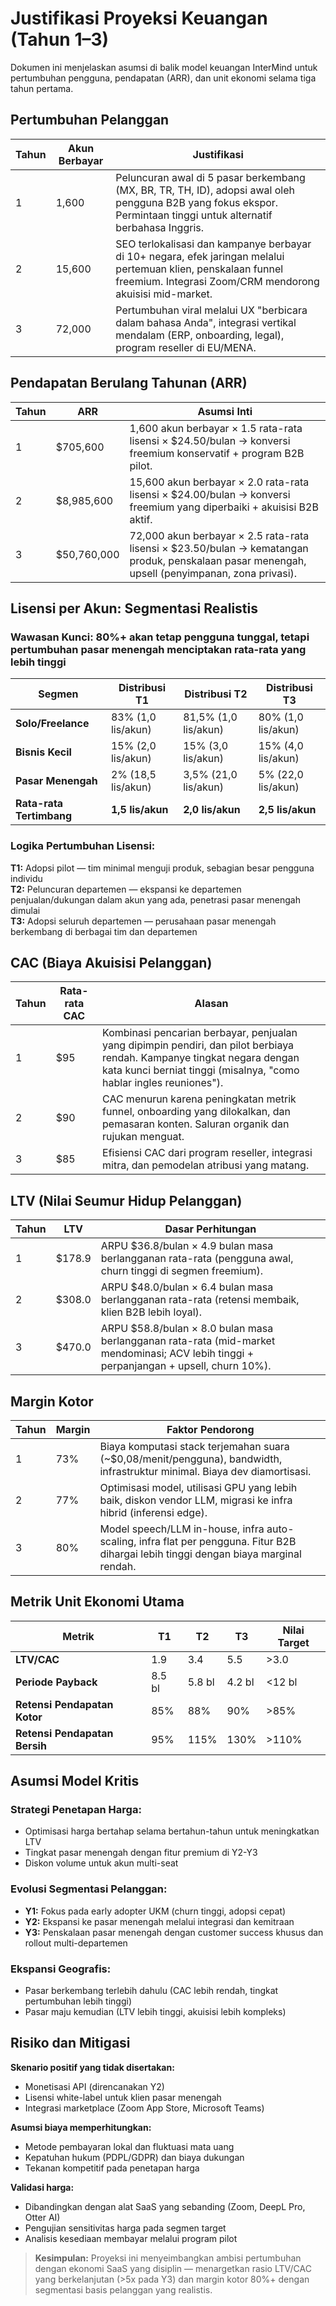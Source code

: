 # Justifikasi Proyeksi Keuangan (Tahun 1–3) <Badge type="success" text="updated" />

Dokumen ini menjelaskan asumsi di balik model keuangan InterMind untuk pertumbuhan pengguna, pendapatan (ARR), dan unit ekonomi selama tiga tahun pertama.

## Pertumbuhan Pelanggan

| Tahun | Akun Berbayar | Justifikasi                                                                                                                                                            |
| ----- | ------------- | ---------------------------------------------------------------------------------------------------------------------------------------------------------------------- |
| 1     | 1,600         | Peluncuran awal di 5 pasar berkembang (MX, BR, TR, TH, ID), adopsi awal oleh pengguna B2B yang fokus ekspor. Permintaan tinggi untuk alternatif berbahasa Inggris.   |
| 2     | 15,600        | SEO terlokalisasi dan kampanye berbayar di 10+ negara, efek jaringan melalui pertemuan klien, penskalaan funnel freemium. Integrasi Zoom/CRM mendorong akuisisi mid-market. |
| 3     | 72,000        | Pertumbuhan viral melalui UX "berbicara dalam bahasa Anda", integrasi vertikal mendalam (ERP, onboarding, legal), program reseller di EU/MENA.                        |

## Pendapatan Berulang Tahunan (ARR)

| Tahun | ARR         | Asumsi Inti                                                                                                                     |
| ----- | ----------- | ------------------------------------------------------------------------------------------------------------------------------- |
| 1     | $705,600    | 1,600 akun berbayar × 1.5 rata-rata lisensi × $24.50/bulan → konversi freemium konservatif + program B2B pilot.               |
| 2     | $8,985,600  | 15,600 akun berbayar × 2.0 rata-rata lisensi × $24.00/bulan → konversi freemium yang diperbaiki + akuisisi B2B aktif.         |
| 3     | $50,760,000 | 72,000 akun berbayar × 2.5 rata-rata lisensi × $23.50/bulan → kematangan produk, penskalaan pasar menengah, upsell (penyimpanan, zona privasi). |

## Lisensi per Akun: Segmentasi Realistis

### **Wawasan Kunci:** 80%+ akan tetap pengguna tunggal, tetapi pertumbuhan pasar menengah menciptakan rata-rata yang lebih tinggi

| Segmen               | Distribusi T1     | Distribusi T2       | Distribusi T3     |
| -------------------- | ----------------- | ------------------- | ----------------- |
| **Solo/Freelance**   | 83% (1,0 lis/akun) | 81,5% (1,0 lis/akun) | 80% (1,0 lis/akun) |
| **Bisnis Kecil**     | 15% (2,0 lis/akun) | 15% (3,0 lis/akun)   | 15% (4,0 lis/akun) |
| **Pasar Menengah**   | 2% (18,5 lis/akun) | 3,5% (21,0 lis/akun) | 5% (22,0 lis/akun) |
| **Rata-rata Tertimbang** | **1,5 lis/akun**   | **2,0 lis/akun**     | **2,5 lis/akun**   |

### **Logika Pertumbuhan Lisensi:**

**T1:** Adopsi pilot — tim minimal menguji produk, sebagian besar pengguna individu  
**T2:** Peluncuran departemen — ekspansi ke departemen penjualan/dukungan dalam akun yang ada, penetrasi pasar menengah dimulai  
**T3:** Adopsi seluruh departemen — perusahaan pasar menengah berkembang di berbagai tim dan departemen

## CAC (Biaya Akuisisi Pelanggan)

| Tahun | Rata-rata CAC | Alasan                                                                                                                                                |
| ----- | ------------- | ----------------------------------------------------------------------------------------------------------------------------------------------------- |
| 1     | $95           | Kombinasi pencarian berbayar, penjualan yang dipimpin pendiri, dan pilot berbiaya rendah. Kampanye tingkat negara dengan kata kunci berniat tinggi (misalnya, "como hablar ingles reuniones"). |
| 2     | $90           | CAC menurun karena peningkatan metrik funnel, onboarding yang dilokalkan, dan pemasaran konten. Saluran organik dan rujukan menguat.                |
| 3     | $85           | Efisiensi CAC dari program reseller, integrasi mitra, dan pemodelan atribusi yang matang.                                                            |

## LTV (Nilai Seumur Hidup Pelanggan)

| Tahun | LTV    | Dasar Perhitungan                                                                                     |
| ----- | ------ | ------------------------------------------------------------------------------------------------------ |
| 1     | $178.9 | ARPU $36.8/bulan × 4.9 bulan masa berlangganan rata-rata (pengguna awal, churn tinggi di segmen freemium). |
| 2     | $308.0 | ARPU $48.0/bulan × 6.4 bulan masa berlangganan rata-rata (retensi membaik, klien B2B lebih loyal).         |
| 3     | $470.0 | ARPU $58.8/bulan × 8.0 bulan masa berlangganan rata-rata (mid-market mendominasi; ACV lebih tinggi + perpanjangan + upsell, churn 10%). |

## Margin Kotor

| Tahun | Margin | Faktor Pendorong                                                                                                                  |
| ----- | ------ | --------------------------------------------------------------------------------------------------------------------------------- |
| 1     | 73%    | Biaya komputasi stack terjemahan suara (~$0,08/menit/pengguna), bandwidth, infrastruktur minimal. Biaya dev diamortisasi.       |
| 2     | 77%    | Optimisasi model, utilisasi GPU yang lebih baik, diskon vendor LLM, migrasi ke infra hibrid (inferensi edge).                   |
| 3     | 80%    | Model speech/LLM in-house, infra auto-scaling, infra flat per pengguna. Fitur B2B dihargai lebih tinggi dengan biaya marginal rendah. |

## Metrik Unit Ekonomi Utama

| Metrik                      | T1     | T2     | T3     | Nilai Target |
| --------------------------- | ------ | ------ | ------ | ------------ |
| **LTV/CAC**                 | 1.9    | 3.4    | 5.5    | >3.0         |
| **Periode Payback**         | 8.5 bl | 5.8 bl | 4.2 bl | <12 bl       |
| **Retensi Pendapatan Kotor** | 85%    | 88%    | 90%    | >85%         |
| **Retensi Pendapatan Bersih** | 95%    | 115%   | 130%   | >110%        |

## Asumsi Model Kritis

### **Strategi Penetapan Harga:**

- Optimisasi harga bertahap selama bertahun-tahun untuk meningkatkan LTV
- Tingkat pasar menengah dengan fitur premium di Y2-Y3
- Diskon volume untuk akun multi-seat

### **Evolusi Segmentasi Pelanggan:**

- **Y1:** Fokus pada early adopter UKM (churn tinggi, adopsi cepat)
- **Y2:** Ekspansi ke pasar menengah melalui integrasi dan kemitraan
- **Y3:** Penskalaan pasar menengah dengan customer success khusus dan rollout multi-departemen

### **Ekspansi Geografis:**

- Pasar berkembang terlebih dahulu (CAC lebih rendah, tingkat pertumbuhan lebih tinggi)
- Pasar maju kemudian (LTV lebih tinggi, akuisisi lebih kompleks)

## Risiko dan Mitigasi

**Skenario positif yang tidak disertakan:**

- Monetisasi API (direncanakan Y2)
- Lisensi white-label untuk klien pasar menengah
- Integrasi marketplace (Zoom App Store, Microsoft Teams)

**Asumsi biaya memperhitungkan:**

- Metode pembayaran lokal dan fluktuasi mata uang
- Kepatuhan hukum (PDPL/GDPR) dan biaya dukungan
- Tekanan kompetitif pada penetapan harga

**Validasi harga:**

- Dibandingkan dengan alat SaaS yang sebanding (Zoom, DeepL Pro, Otter AI)
- Pengujian sensitivitas harga pada segmen target
- Analisis kesediaan membayar melalui program pilot

> **Kesimpulan:** Proyeksi ini menyeimbangkan ambisi pertumbuhan dengan ekonomi SaaS yang disiplin — menargetkan rasio LTV/CAC yang berkelanjutan (>5x pada Y3) dan margin kotor 80%+ dengan segmentasi basis pelanggan yang realistis.